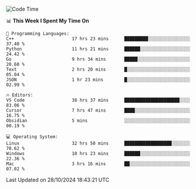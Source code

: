 
<!--START_SECTION:waka-->
![Code Time](http://img.shields.io/badge/Code%20Time-2%2C679%20hrs%2013%20mins-blue)

📊 **This Week I Spent My Time On** 

```text
💬 Programming Languages: 
C++                      17 hrs 23 mins      █████████░░░░░░░░░░░░░░░░   37.40 % 
Python                   11 hrs 21 mins      ██████░░░░░░░░░░░░░░░░░░░   24.42 % 
Go                       9 hrs 34 mins       █████░░░░░░░░░░░░░░░░░░░░   20.60 % 
Text                     2 hrs 20 mins       █░░░░░░░░░░░░░░░░░░░░░░░░   05.04 % 
JSON                     1 hr 23 mins        █░░░░░░░░░░░░░░░░░░░░░░░░   02.99 % 

🔥 Editors: 
VS Code                  38 hrs 37 mins      █████████████████████░░░░   83.06 % 
Cursor                   7 hrs 47 mins       ████░░░░░░░░░░░░░░░░░░░░░   16.75 % 
Obsidian                 5 mins              ░░░░░░░░░░░░░░░░░░░░░░░░░   00.19 % 

💻 Operating System: 
Linux                    32 hrs 50 mins      ██████████████████░░░░░░░   70.62 % 
Windows                  10 hrs 23 mins      ██████░░░░░░░░░░░░░░░░░░░   22.36 % 
Mac                      3 hrs 16 mins       ██░░░░░░░░░░░░░░░░░░░░░░░   07.02 % 
```


 Last Updated on 28/10/2024 18:43:21 UTC
<!--END_SECTION:waka-->

